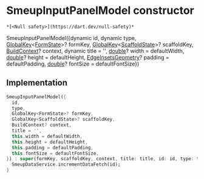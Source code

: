 


# SmeupInputPanelModel constructor




    *[<Null safety>](https://dart.dev/null-safety)*



SmeupInputPanelModel({dynamic id, dynamic type, [GlobalKey](https://api.flutter.dev/flutter/widgets/GlobalKey-class.html)&lt;[FormState](https://api.flutter.dev/flutter/widgets/FormState-class.html)>? formKey, [GlobalKey](https://api.flutter.dev/flutter/widgets/GlobalKey-class.html)&lt;[ScaffoldState](https://api.flutter.dev/flutter/material/ScaffoldState-class.html)>? scaffoldKey, [BuildContext](https://api.flutter.dev/flutter/widgets/BuildContext-class.html)? context, dynamic title = '', [double](https://api.flutter.dev/flutter/dart-core/double-class.html)? width = defaultWidth, [double](https://api.flutter.dev/flutter/dart-core/double-class.html)? height = defaultHeight, [EdgeInsetsGeometry](https://api.flutter.dev/flutter/painting/EdgeInsetsGeometry-class.html)? padding = defaultPadding, [double](https://api.flutter.dev/flutter/dart-core/double-class.html)? fontSize = defaultFontSize})





## Implementation

```dart
SmeupInputPanelModel({
  id,
  type,
  GlobalKey<FormState>? formKey,
  GlobalKey<ScaffoldState>? scaffoldKey,
  BuildContext? context,
  title = '',
  this.width = defaultWidth,
  this.height = defaultHeight,
  this.padding = defaultPadding,
  this.fontSize = defaultFontSize,
}) : super(formKey, scaffoldKey, context, title: title, id: id, type: type) {
  SmeupDataService.incrementDataFetch(id);
}
```







